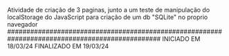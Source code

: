 Atividade de criação de 3 paginas, junto a um teste de manipulação do localStorage do JavaScript para criação de um db "SQLite" no proprio navegador
################################################################################################
INICIADO EM 18/03/24
FINALIZADO EM 19/03/24